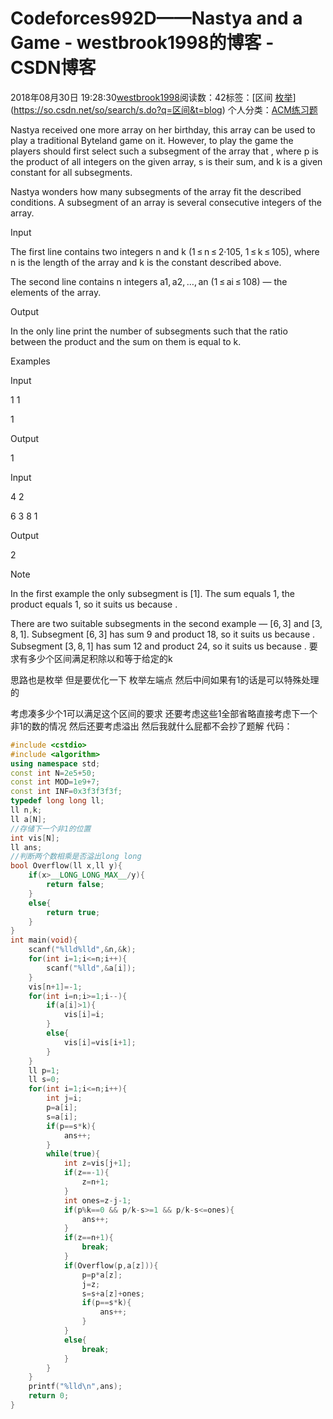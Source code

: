 # Codeforces992D——Nastya and a Game - westbrook1998的博客 - CSDN博客





2018年08月30日 19:28:30[westbrook1998](https://me.csdn.net/westbrook1998)阅读数：42标签：[区间																[枚举](https://so.csdn.net/so/search/s.do?q=枚举&t=blog)](https://so.csdn.net/so/search/s.do?q=区间&t=blog)
个人分类：[ACM练习题](https://blog.csdn.net/westbrook1998/article/category/7652684)








> 
Nastya received one more array on her birthday, this array can be used to play a traditional Byteland game on it. However, to play the game the players should first select such a subsegment of the array that , where p is the product of all integers on the given array, s is their sum, and k is a given constant for all subsegments. 

  Nastya wonders how many subsegments of the array fit the described conditions. A subsegment of an array is several consecutive integers of the array. 

  Input 

  The first line contains two integers n and k (1 ≤ n ≤ 2·105, 1 ≤ k ≤ 105), where n is the length of the array and k is the constant described above. 

  The second line contains n integers a1, a2, …, an (1 ≤ ai ≤ 108) — the elements of the array. 

  Output 

  In the only line print the number of subsegments such that the ratio between the product and the sum on them is equal to k. 

  Examples 

  Input 

  1 1 

  1 

  Output 

  1 

  Input 

  4 2 

  6 3 8 1 

  Output 

  2 

  Note 

  In the first example the only subsegment is [1]. The sum equals 1, the product equals 1, so it suits us because . 

  There are two suitable subsegments in the second example — [6, 3] and [3, 8, 1]. Subsegment [6, 3] has sum 9 and product 18, so it suits us because . Subsegment [3, 8, 1] has sum 12 and product 24, so it suits us because .
要求有多少个区间满足积除以和等于给定的k 

思路也是枚举 但是要优化一下 枚举左端点 然后中间如果有1的话是可以特殊处理的 

考虑凑多少个1可以满足这个区间的要求 还要考虑这些1全部省略直接考虑下一个非1的数的情况 然后还要考虑溢出 然后我就什么屁都不会抄了题解
代码：

```cpp
#include <cstdio>
#include <algorithm>
using namespace std;
const int N=2e5+50;
const int MOD=1e9+7;
const int INF=0x3f3f3f3f;
typedef long long ll;
ll n,k;
ll a[N];
//存储下一个非1的位置
int vis[N];
ll ans;
//判断两个数相乘是否溢出long long
bool Overflow(ll x,ll y){
    if(x>__LONG_LONG_MAX__/y){
        return false;
    }
    else{
        return true;
    }
}
int main(void){
    scanf("%lld%lld",&n,&k);
    for(int i=1;i<=n;i++){
        scanf("%lld",&a[i]);
    }
    vis[n+1]=-1;
    for(int i=n;i>=1;i--){
        if(a[i]>1){
            vis[i]=i;
        }
        else{
            vis[i]=vis[i+1];
        }
    }
    ll p=1;
    ll s=0;
    for(int i=1;i<=n;i++){
        int j=i;
        p=a[i];
        s=a[i];
        if(p==s*k){
            ans++;
        }
        while(true){
            int z=vis[j+1];
            if(z==-1){
                z=n+1;
            }
            int ones=z-j-1;
            if(p%k==0 && p/k-s>=1 && p/k-s<=ones){
                ans++;
            }
            if(z==n+1){
                break;
            }
            if(Overflow(p,a[z])){
                p=p*a[z];
                j=z;
                s=s+a[z]+ones;
                if(p==s*k){
                    ans++;
                }
            }
            else{
                break;
            }
        }
    }
    printf("%lld\n",ans);
    return 0;
}
```







